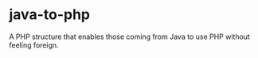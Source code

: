 # java-to-php
A PHP structure that enables those coming from Java to use PHP without feeling foreign.
